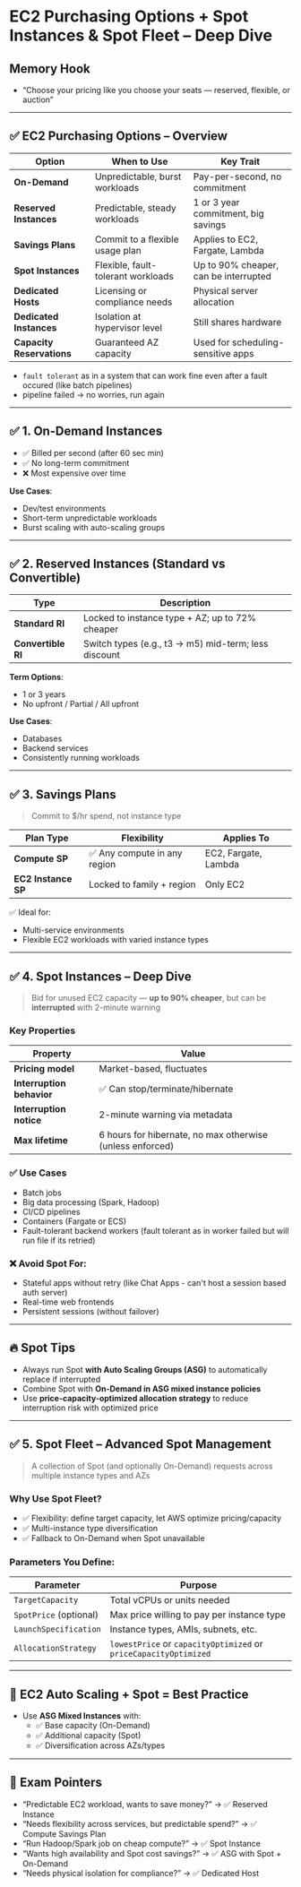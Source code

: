 # EC2 Purchasing Options + Spot Instances & Spot Fleet – Deep Dive

## Memory Hook  
- “Choose your pricing like you choose your seats — reserved, flexible, or auction”

---

## ✅ EC2 Purchasing Options – Overview

| Option                | When to Use                          | Key Trait                          |
|------------------------|--------------------------------------|-------------------------------------|
| **On-Demand**          | Unpredictable, burst workloads       | Pay-per-second, no commitment       |
| **Reserved Instances** | Predictable, steady workloads        | 1 or 3 year commitment, big savings |
| **Savings Plans**      | Commit to a flexible usage plan      | Applies to EC2, Fargate, Lambda     |
| **Spot Instances**     | Flexible, fault-tolerant workloads   | Up to 90% cheaper, can be interrupted |
| **Dedicated Hosts**    | Licensing or compliance needs        | Physical server allocation          |
| **Dedicated Instances**| Isolation at hypervisor level        | Still shares hardware               |
| **Capacity Reservations** | Guaranteed AZ capacity          | Used for scheduling-sensitive apps  |

- ```fault tolerant``` as in a system that can work fine even after a fault occured (like batch pipelines)
- pipeline failed -> no worries, run again

---

## ✅ 1. On-Demand Instances

- ✅ Billed per second (after 60 sec min)
- ✅ No long-term commitment
- ❌ Most expensive over time

**Use Cases**:
- Dev/test environments
- Short-term unpredictable workloads
- Burst scaling with auto-scaling groups

---

## ✅ 2. Reserved Instances (Standard vs Convertible)

| Type           | Description                                     |
|----------------|--------------------------------------------------|
| **Standard RI** | Locked to instance type + AZ; up to 72% cheaper |
| **Convertible RI** | Switch types (e.g., t3 → m5) mid-term; less discount |

**Term Options**:
- 1 or 3 years
- No upfront / Partial / All upfront

**Use Cases**:
- Databases
- Backend services
- Consistently running workloads

---

## ✅ 3. Savings Plans

> Commit to $/hr spend, not instance type

| Plan Type          | Flexibility               | Applies To            |
|---------------------|---------------------------|------------------------|
| **Compute SP**       | ✅ Any compute in any region | EC2, Fargate, Lambda   |
| **EC2 Instance SP**  | Locked to family + region   | Only EC2               |

✅ Ideal for:
- Multi-service environments
- Flexible EC2 workloads with varied instance types

---

## ✅ 4. Spot Instances – Deep Dive

> Bid for unused EC2 capacity — **up to 90% cheaper**, but can be **interrupted** with 2-minute warning

### Key Properties

| Property                     | Value                          |
|------------------------------|---------------------------------|
| **Pricing model**            | Market-based, fluctuates        |
| **Interruption behavior**    | ✅ Can stop/terminate/hibernate |
| **Interruption notice**      | 2-minute warning via metadata   |
| **Max lifetime**             | 6 hours for hibernate, no max otherwise (unless enforced) |

### ✅ Use Cases
- Batch jobs
- Big data processing (Spark, Hadoop)
- CI/CD pipelines
- Containers (Fargate or ECS) 
- Fault-tolerant backend workers (fault tolerant as in worker failed but will run file if its retried)

### ❌ Avoid Spot For:
- Stateful apps without retry (like Chat Apps - can't host a session based auth server)
- Real-time web frontends
- Persistent sessions (without failover)

---

## 🔥 Spot Tips

- Always run Spot **with Auto Scaling Groups (ASG)** to automatically replace if interrupted
- Combine Spot with **On-Demand in ASG mixed instance policies**
- Use **price-capacity-optimized allocation strategy** to reduce interruption risk with optimized price

---

## ✅ 5. Spot Fleet – Advanced Spot Management

> A collection of Spot (and optionally On-Demand) requests across multiple instance types and AZs

### Why Use Spot Fleet?

- ✅ Flexibility: define target capacity, let AWS optimize pricing/capacity
- ✅ Multi-instance type diversification
- ✅ Fallback to On-Demand when Spot unavailable

### Parameters You Define:

| Parameter             | Purpose                                         |
|------------------------|-------------------------------------------------|
| `TargetCapacity`       | Total vCPUs or units needed                    |
| `SpotPrice` (optional) | Max price willing to pay per instance type     |
| `LaunchSpecification`  | Instance types, AMIs, subnets, etc.            |
| `AllocationStrategy`   | `lowestPrice` or `capacityOptimized`     or `priceCapacityOptimized`  |

---

## 🧠 EC2 Auto Scaling + Spot = Best Practice

- Use **ASG Mixed Instances** with:
  - ✅ Base capacity (On-Demand)
  - ✅ Additional capacity (Spot)
  - ✅ Diversification across AZs/types

---

## 📌 Exam Pointers

- “Predictable EC2 workload, wants to save money?” → ✅ Reserved Instance
- “Needs flexibility across services, but predictable spend?” → ✅ Compute Savings Plan
- “Run Hadoop/Spark job on cheap compute?” → ✅ Spot Instance
- “Wants high availability and Spot cost savings?” → ✅ ASG with Spot + On-Demand
- “Needs physical isolation for compliance?” → ✅ Dedicated Host
